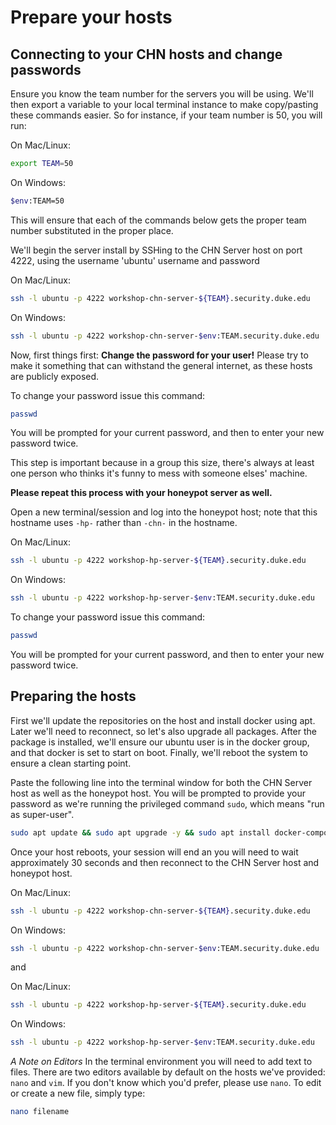 Prepare your hosts
===================
## Connecting to your CHN hosts and change passwords
Ensure you know the team number for the servers you will be using. We'll then export a variable to your local 
terminal instance to make copy/pasting these commands easier. So for instance, if your team number is 50, you will run:

On Mac/Linux:
```bash
export TEAM=50
```
On Windows:
```bash
$env:TEAM=50
```
This will ensure that each of the commands below gets the proper team number substituted in the proper place.

We'll begin the server install by SSHing to the CHN Server host on port 4222, using the username 'ubuntu' username and 
password

On Mac/Linux:
```bash
ssh -l ubuntu -p 4222 workshop-chn-server-${TEAM}.security.duke.edu 
```
On Windows:
```bash
ssh -l ubuntu -p 4222 workshop-chn-server-$env:TEAM.security.duke.edu 
```

Now, first things first: **Change the password for your user!** Please try to make it something that can withstand the 
general internet, as these hosts are publicly exposed. 

To change your password issue this command:

```bash
passwd
```
You will be prompted for your current password, and then to enter your new password twice. 

This step is important because in a group this size, there's always at least one person who thinks it's funny to mess
 with someone elses' machine.
 
**Please repeat this process with your honeypot server as well.**

Open a new terminal/session and log into the honeypot host; note that this hostname uses `-hp-` rather than `-chn-` in 
the hostname.

On Mac/Linux:
```bash
ssh -l ubuntu -p 4222 workshop-hp-server-${TEAM}.security.duke.edu 
```
On Windows:
```bash
ssh -l ubuntu -p 4222 workshop-hp-server-$env:TEAM.security.duke.edu 
```

To change your password issue this command:

```bash
passwd
```
You will be prompted for your current password, and then to enter your new password twice. 
 
## Preparing the hosts

First we'll update the repositories on the host and install docker using apt. Later we'll need to reconnect, so let's 
also upgrade all packages. After the package is installed, we'll ensure our ubuntu user is in the docker group, and 
that docker is set to start on boot. Finally, we'll reboot the system to ensure a clean starting point.

Paste the following line into the terminal window for both the CHN Server host as well as the honeypot host. You will
 be prompted to provide your password as we're running the privileged command `sudo`, which means "run as super-user".

```bash
sudo apt update && sudo apt upgrade -y && sudo apt install docker-compose -y && sudo usermod -aG docker ubuntu && sudo systemctl enable docker && sudo reboot
```

Once your host reboots, your session will end an you will need to wait approximately 30 seconds and then reconnect to
 the CHN Server host and honeypot host.

On Mac/Linux:
```bash
ssh -l ubuntu -p 4222 workshop-chn-server-${TEAM}.security.duke.edu 
```
On Windows:
```bash
ssh -l ubuntu -p 4222 workshop-chn-server-$env:TEAM.security.duke.edu 
```

and

On Mac/Linux:
```bash
ssh -l ubuntu -p 4222 workshop-hp-server-${TEAM}.security.duke.edu 
```
On Windows:
```bash
ssh -l ubuntu -p 4222 workshop-hp-server-$env:TEAM.security.duke.edu 
```

*A Note on Editors*
In the terminal environment you will need to add text to files. There are two editors available by default on the 
hosts we've provided: `nano` and `vim`. If you don't know which you'd prefer, please use `nano`. To edit or create a 
new file, simply type:

```bash
nano filename
```



